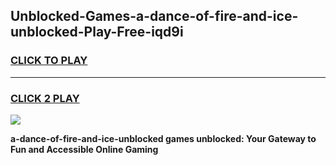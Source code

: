 
## Unblocked-Games-a-dance-of-fire-and-ice-unblocked-Play-Free-iqd9i
<h3>
<a href="https://premium76.site?title=a-dance-of-fire-and-ice-unblocked&ref=24M">CLICK TO PLAY</a></h3>
<hr>

<h3>
<a href="https://premium76.site?title=a-dance-of-fire-and-ice-unblocked&ref=24M">CLICK 2 PLAY</a>
  
</h3>

<a href="https://premium76.site?title=a-dance-of-fire-and-ice-unblocked&ref=24M"><img src="https://clearcache.store/games.png"></a>


**a-dance-of-fire-and-ice-unblocked games unblocked: Your Gateway to Fun and Accessible Online Gaming**
